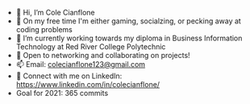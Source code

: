 - 👋 Hi, I’m Cole Cianflone
- 👀 On my free time I'm either gaming, socialzing, or pecking away at coding problems
- 🌱 I’m currently working towards my diploma in Business Information Technology at Red River College Polytechnic
- 💞️ Open to networking and collaborating on projects!
- 📫 Email: colecianflone123@gmail.com
- 🤝 Connect with me on LinkedIn: https://www.linkedin.com/in/colecianflone/
- Goal for 2021: 365 commits
